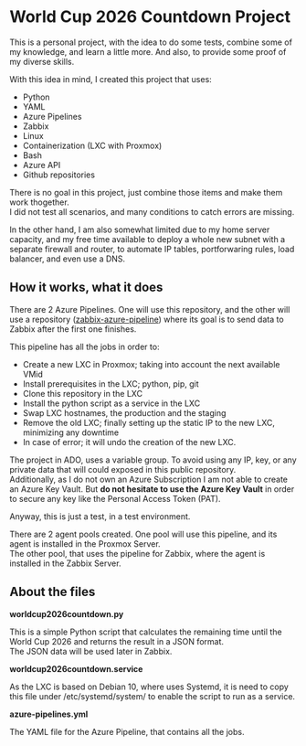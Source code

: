 # World Cup 2026 Countdown Project

This is a personal project, with the idea to do some tests, combine some of my knowledge, and learn a little more. And also, to provide some proof of my diverse skills.

With this idea in mind, I created this project that uses:

- Python
- YAML
- Azure Pipelines
- Zabbix
- Linux
- Containerization (LXC with Proxmox)
- Bash
- Azure API
- Github repositories

There is no goal in this project, just combine those items and make them work thogether.\
I did not test all scenarios, and many conditions to catch errors are missing.

In the other hand, I am also somewhat limited due to my home server capacity, and my free time available to deploy a whole new subnet with a separate firewall and router, to automate IP tables, portforwaring rules, load balancer, and even use a DNS.

## How it works, what it does

There are 2 Azure Pipelines. One will use this repository, and the other will use a repository ([zabbix-azure-pipeline](https://github.com/zingaya/zabbix-azure-pipeline)) where its goal is to send data to Zabbix after the first one finishes.

This pipeline has all the jobs in order to:
- Create a new LXC in Proxmox; taking into account the next available VMid
- Install prerequisites in the LXC; python, pip, git
- Clone this repository in the LXC
- Install the python script as a service in the LXC
- Swap LXC hostnames, the production and the staging
- Remove the old LXC; finally setting up the static IP to the new LXC, minimizing any downtime
- In case of error; it will undo the creation of the new LXC.

The project in ADO, uses a variable group. To avoid using any IP, key, or any private data that will could exposed in this public repository.\
Additionally, as I do not own an Azure Subscription I am not able to create an Azure Key Vault. But **do not hesitate to use the Azure Key Vault** in order to secure any key like the Personal Access Token (PAT).

Anyway, this is just a test, in a test environment.

There are 2 agent pools created. One pool will use this pipeline, and its agent is installed in the Proxmox Server.\
The other pool, that uses the pipeline for Zabbix, where the agent is installed in the Zabbix Server.

## About the files

**worldcup2026countdown.py**

This is a simple Python script that calculates the remaining time until the World Cup 2026 and returns the result in a JSON format.\
The JSON data will be used later in Zabbix.

**worldcup2026countdown.service**

As the LXC is based on Debian 10, where uses Systemd, it is need to copy this file under /etc/systemd/system/ to enable the script to run as a service.

**azure-pipelines.yml**

The YAML file for the Azure Pipeline, that contains all the jobs.
